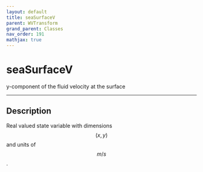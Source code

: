 ```yaml
---
layout: default
title: seaSurfaceV
parent: WVTransform
grand_parent: Classes
nav_order: 191
mathjax: true
---
```


#  seaSurfaceV

y-component of the fluid velocity at the surface


---

## Description
Real valued state variable with dimensions $$(x,y)$$ and units of $$m/s$$.

